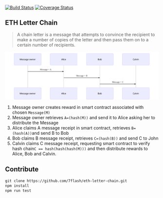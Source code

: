 [![Build Status](https://travis-ci.org/7flash/eth-letter-chain.svg?branch=master)](https://travis-ci.org/7flash/eth-letter-chain)
[![Coverage Status](https://coveralls.io/repos/github/7flash/eth-letter-chain/badge.svg?branch=master)](https://coveralls.io/github/7flash/eth-letter-chain?branch=master)

## ETH Letter Chain
> A chain letter is a message that attempts to convince the recipient to make a number of copies of the letter and then pass them on to a certain number of recipients.

![Chain](chain.svg)

1) Message owner creates reward in smart contract associated with chosen `Message(M)`
2) Message owner retrieves `A=(hash(M))` and send it to Alice asking her to distribute the Message
3) Alice claims A message receipt in smart contract, retrieves `B=(hash(A))`and send B to Bob
4) Bob claims B message receipt, retrieves `C=(hash(B))` and send C to John
5) Calvin claims C message receipt, requesting smart contract to verify hash chain`C == hash(hash(hash(M)))` and then distribute rewards to Alice, Bob and Calvin.

## Contribute
```
git clone https://github.com/7flash/eth-letter-chain.git
npm install
npm run test
```
